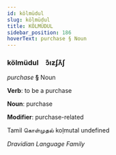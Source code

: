 ```yaml
---
id: kölmüdul
slug: kölmüdul
title: KÖLMÜDUL
sidebar_position: 186
hoverText: purchase § Noun
---
```


### kölmüdul&emsp;<span kind="abugida">ɔ͊ıƶʄʌ͊ʃ</span>

*purchase* **§** Noun

**Verb**: to be a purchase

**Noun**: purchase

**Modifier**: purchase-related

Tamil கொள்முதல் koḷmutal undefined

*Dravidian Language Family*